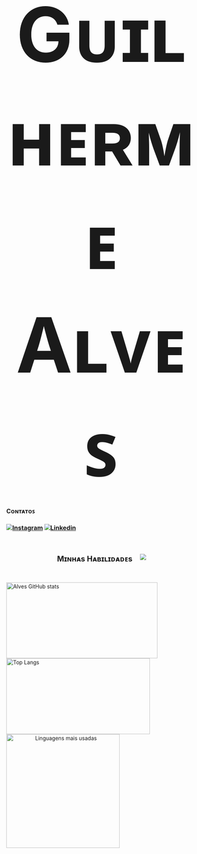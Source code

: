 

<div align="center" style="text-align:center; justify-content:center">
    <h2 style="font-size:200px; margin-bottom:20px">Gᴜɪʟʜᴇʀᴍᴇ Aʟᴠᴇꜱ</h2>
</div>



<div>
<h3 style="font-size:16px">​Cᴏɴᴛᴀᴛᴏꜱ<h3>

[![Instagram](https://img.shields.io/badge/Instagram-E4405F?style=for-the-badge&logo=instagram&logoColor=white)](https://www.instagram.com/guialv7s/) 
[![Linkedin](https://img.shields.io/badge/LinkedIn-0077B5?style=for-the-badge&logo=linkedin&logoColor=white)](www.linkedin.com/in/guilherme-alves-lima-801693281)
</div>

##

<div style="display: flex; justify-content: center; align-items: center; gap: 20px;">
    <h3 style="font-size:20px">Mɪɴʜᴀs Hᴀʙɪʟɪᴅᴀᴅᴇs</h3>
    <a href="https://skillicons.dev">
        <img src="https://skillicons.dev/icons?i=html,css,mysql,git"/>
    </a>
</div>

## 

<!-- Estatísticas do git -->
<div style="align-items:center">
  <img src="https://github-readme-stats.vercel.app/api?username=DevsAlves&show_icons=true&theme=tokyonight" alt="Alves GitHub stats" style="width: 400px; height:200px">
  <img src="https://github-readme-stats.vercel.app/api/top-langs/?username=DevsAlves&layout=compact&theme=dark" alt="Top Langs" style="width: 380px; height:200px">

<br>

 <img src="https://github-readme-stats.vercel.app/api/top-langs/?username=Joao-Pedro-Git&theme=radical" alt="Linguagens mais usadas" style="width: 300px; height:300px; text-align:center;" />
</div>
